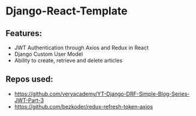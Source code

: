 # Django-React-Template<br/>

## Features:
- JWT Authentication through Axios and Redux in React <br/>
- Django Custom User Model <br/>
- Ability to create, retrieve and delete articles

## Repos used:
- https://github.com/veryacademy/YT-Django-DRF-Simple-Blog-Series-JWT-Part-3
- https://github.com/bezkoder/redux-refresh-token-axios

